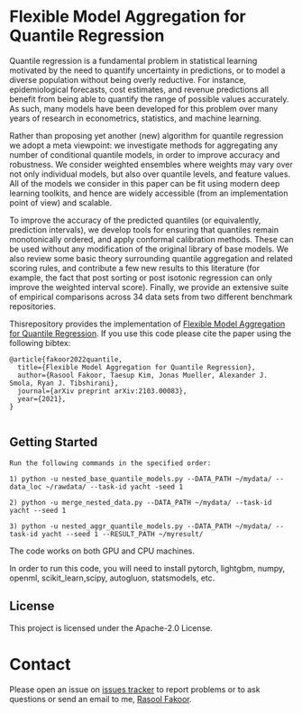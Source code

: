 Flexible Model Aggregation for Quantile Regression
=============================================
Quantile regression is a fundamental problem in statistical learning motivated by the need to quantify uncertainty in predictions, or to model a diverse population without being overly reductive. For instance, epidemiological forecasts, cost estimates, and revenue predictions all benefit from being able to quantify the range of possible values accurately. As such, many models have been developed for this problem over many years of research in econometrics, statistics, and machine learning.

Rather than proposing yet another (new) algorithm for quantile regression we adopt a meta viewpoint: we investigate methods for aggregating any number of conditional quantile models, in order to improve accuracy and robustness. We consider weighted ensembles where weights may vary over not only individual
models, but also over quantile levels, and feature values. All of the models we consider in this paper can be fit using modern deep learning toolkits, and hence are widely accessible (from an implementation point of view) and scalable. 

To improve the accuracy of the predicted quantiles (or equivalently, prediction intervals), we develop tools for ensuring that quantiles remain monotonically ordered, and apply conformal calibration methods. These can be used without any modification of the original library of base models. We also review some basic theory surrounding quantile aggregation and related scoring rules, and contribute a few new results to this literature (for example, the fact that post sorting or post isotonic regression can only improve the weighted interval score). Finally, we provide an extensive suite of empirical comparisons across 34 data sets from two different benchmark repositories. 

Thisrepository provides the implementation of [Flexible Model Aggregation for Quantile Regression](https://arxiv.org/abs/2103.00083). If you use this code please cite the paper using the following bibtex:

```
@article{fakoor2022quantile,
  title={Flexible Model Aggregation for Quantile Regression},
  author={Rasool Fakoor, Taesup Kim, Jonas Mueller, Alexander J. Smola, Ryan J. Tibshirani},
  journal={arXiv preprint arXiv:2103.00083},
  year={2021},
}


```
## Getting Started
```
Run the following commands in the specified order: 

1) python -u nested_base_quantile_models.py --DATA_PATH ~/mydata/ --data_loc ~/rawdata/ --task-id yacht -seed 1

2) python -u merge_nested_data.py --DATA_PATH ~/mydata/ --task-id yacht --seed 1

3) python -u nested_aggr_quantile_models.py --DATA_PATH ~/mydata/ --task-id yacht --seed 1 --RESULT_PATH ~/myresult/

```
The code works on both GPU and CPU machines.

In order to run this code, you will need to install pytorch, lightgbm, numpy, openml, scikit_learn,scipy, autogluon, statsmodels, etc.

## License
This project is licensed under the Apache-2.0 License.

# Contact

Please open an issue on [issues tracker](https://github.com/amazon-research/quantile-aggregation) to report problems or to ask questions or send an email to me, [Rasool Fakoor](https://github.com/rasoolfa).
